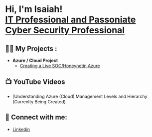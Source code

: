 <h1>Hi, I'm Isaiah! <br/> <a href="[https://github.com/isaiah1515]">IT Professional and Passoniate Cyber Security Professional </a>

<h2>👨‍💻 My Projects :</h2>

- <b>Azure / Cloud Project </b>
  - [Creating a Live SOC/Honeynetin Azure](https://github.com/isaiah1515/Cloud-SOC)
    
<h2>📺 YouTube Videos</h2>

- [Understanding Azure (Cloud) Management Levels and Hierarchy (Currenlty Being Created)
<h2> 🤳 Connect with me:</h2>

  -  [Linkedin](https://www.linkedin.com/in/isaiah-jarvis1515/)
